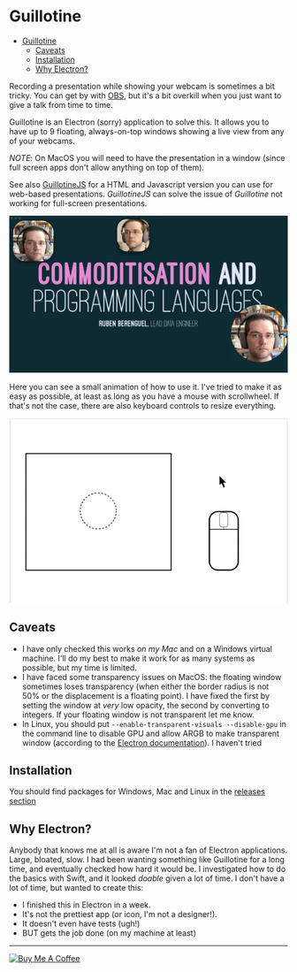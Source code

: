 # Guillotine

- [Guillotine](#guillotine)
  - [Caveats](#caveats)
  - [Installation](#installation)
  - [Why Electron?](#why-electron)

Recording a presentation while showing your webcam is sometimes a bit tricky. You can get by with [OBS](https://obsproject.com), but it's a bit overkill when you just want to give a talk from time to time.

Guillotine is an Electron (sorry) application to solve this. It allows you to have up to 9 floating, always-on-top windows showing a live view from any of your webcams.

_NOTE_: On MacOS you will need to have the presentation in a window (since full screen apps don't allow anything on top of them).

See also [GuillotineJS](https://github.com/rberenguel/GuillotineJS) for a HTML and Javascript version you can use for web-based presentations. _GuillotineJS_ can solve the issue of _Guillotine_ not working for full-screen presentations.

<img src="readme_resources/screenshot.png" width="760"/></a>

Here you can see a small animation of how to use it. I've tried to make it as easy as possible, at least as long as you have a mouse with scrollwheel. If that's not the case, there are also keyboard controls to resize everything.

[![Guillotine usage](readme_resources/Guillotine.gif)](readme_resources/Guillotine.mp4)

## Caveats

* I have only checked this works _on my Mac_ and on a Windows virtual machine. I'll do my best to make it work for as many systems as possible, but my time is limited.
* I have faced some transparency issues on MacOS: the floating window sometimes loses transparency (when either the border radius is not 50% or the displacement is a floating point). I have fixed the first by setting the window at _very_ low opacity, the second by converting to integers. If your floating window is not transparent let me know.
* In Linux, you should put `--enable-transparent-visuals --disable-gpu` in the command line to disable GPU and allow ARGB to make transparent window (according to the [Electron documentation](https://www.electronjs.org/docs/api/frameless-window#limitations)). I haven't tried

## Installation

You should find packages for Windows, Mac and Linux in the [releases section](https://github.com/rberenguel/Guillotine/releases)
 
## Why Electron?

Anybody that knows me at all is aware I'm not a fan of Electron applications. Large, bloated, slow. I had been wanting something like Guillotine for a long time, and eventually checked how hard it would be. I investigated how to do the basics with Swift, and it looked _doable_ given a lot of time. I don't have a lot of time, but wanted to create this: 
- I finished this in Electron in a week. 
- It's not the prettiest app (or icon, I'm not a designer!).
- It doesn't even have tests (ugh!) 
- BUT gets the job done (on my machine at least)

---

<a href="https://www.buymeacoffee.com/rberenguel" target="_blank"><img src="https://cdn.buymeacoffee.com/buttons/default-orange.png" alt="Buy Me A Coffee" height="51" width="217"></a>
